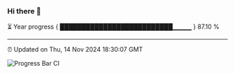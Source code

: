 ### Hi there 👋

⏳ Year progress { ██████████████████████████▁▁▁▁ } 87.10 %

---

⏰ Updated on Thu, 14 Nov 2024 18:30:07 GMT

![Progress Bar CI](https://github.com/ZhaoGui/ZhaoGui/workflows/Progress%20Bar%20CI/badge.svg)
